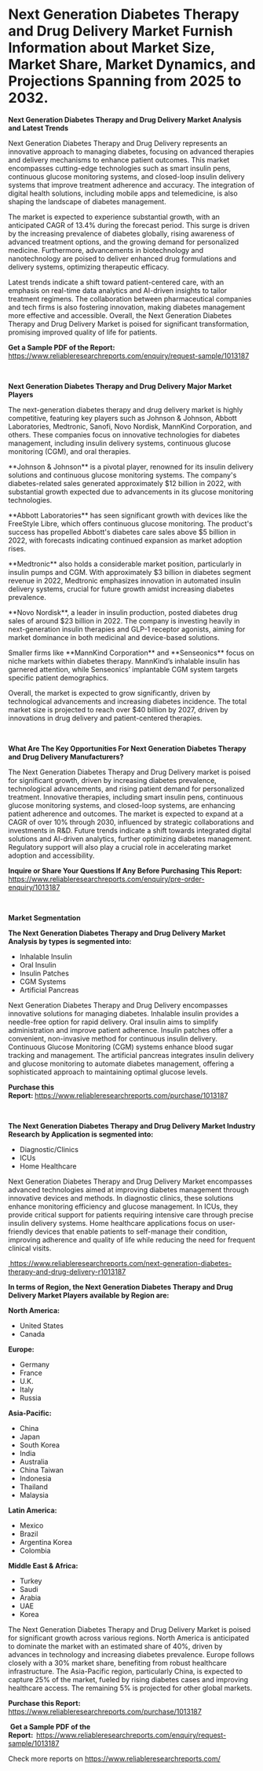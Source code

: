 <p><h1>Next Generation Diabetes Therapy and Drug Delivery Market Furnish Information about Market Size, Market Share, Market Dynamics, and Projections Spanning from 2025 to 2032.</h1></p><p><strong>Next Generation Diabetes Therapy and Drug Delivery Market Analysis and Latest Trends</strong></p>
<p><p>Next Generation Diabetes Therapy and Drug Delivery represents an innovative approach to managing diabetes, focusing on advanced therapies and delivery mechanisms to enhance patient outcomes. This market encompasses cutting-edge technologies such as smart insulin pens, continuous glucose monitoring systems, and closed-loop insulin delivery systems that improve treatment adherence and accuracy. The integration of digital health solutions, including mobile apps and telemedicine, is also shaping the landscape of diabetes management.</p><p>The market is expected to experience substantial growth, with an anticipated CAGR of 13.4% during the forecast period. This surge is driven by the increasing prevalence of diabetes globally, rising awareness of advanced treatment options, and the growing demand for personalized medicine. Furthermore, advancements in biotechnology and nanotechnology are poised to deliver enhanced drug formulations and delivery systems, optimizing therapeutic efficacy. </p><p>Latest trends indicate a shift toward patient-centered care, with an emphasis on real-time data analytics and AI-driven insights to tailor treatment regimens. The collaboration between pharmaceutical companies and tech firms is also fostering innovation, making diabetes management more effective and accessible. Overall, the Next Generation Diabetes Therapy and Drug Delivery Market is poised for significant transformation, promising improved quality of life for patients.</p></p>
<p><strong>Get a Sample PDF of the Report:&nbsp;</strong> <a href="https://www.reliableresearchreports.com/enquiry/request-sample/1013187?utm_campaign=2652&utm_medium=2&utm_source=Github&utm_content=ia&utm_term=08032025&utm_id=next-generation-diabetes-therapy-and-drug-delivery">https://www.reliableresearchreports.com/enquiry/request-sample/1013187</a></p>
<p>&nbsp;</p>
<p><strong>Next Generation Diabetes Therapy and Drug Delivery Major Market Players</strong></p>
<p><p>The next-generation diabetes therapy and drug delivery market is highly competitive, featuring key players such as Johnson & Johnson, Abbott Laboratories, Medtronic, Sanofi, Novo Nordisk, MannKind Corporation, and others. These companies focus on innovative technologies for diabetes management, including insulin delivery systems, continuous glucose monitoring (CGM), and oral therapies.</p><p>**Johnson & Johnson** is a pivotal player, renowned for its insulin delivery solutions and continuous glucose monitoring systems. The company's diabetes-related sales generated approximately $12 billion in 2022, with substantial growth expected due to advancements in its glucose monitoring technologies.</p><p>**Abbott Laboratories** has seen significant growth with devices like the FreeStyle Libre, which offers continuous glucose monitoring. The product's success has propelled Abbott's diabetes care sales above $5 billion in 2022, with forecasts indicating continued expansion as market adoption rises.</p><p>**Medtronic** also holds a considerable market position, particularly in insulin pumps and CGM. With approximately $3 billion in diabetes segment revenue in 2022, Medtronic emphasizes innovation in automated insulin delivery systems, crucial for future growth amidst increasing diabetes prevalence.</p><p>**Novo Nordisk**, a leader in insulin production, posted diabetes drug sales of around $23 billion in 2022. The company is investing heavily in next-generation insulin therapies and GLP-1 receptor agonists, aiming for market dominance in both medicinal and device-based solutions.</p><p>Smaller firms like **MannKind Corporation** and **Senseonics** focus on niche markets within diabetes therapy. MannKind’s inhalable insulin has garnered attention, while Senseonics’ implantable CGM system targets specific patient demographics.</p><p>Overall, the market is expected to grow significantly, driven by technological advancements and increasing diabetes incidence. The total market size is projected to reach over $40 billion by 2027, driven by innovations in drug delivery and patient-centered therapies.</p></p>
<p>&nbsp;</p>
<p><strong>What Are The Key Opportunities For Next Generation Diabetes Therapy and Drug Delivery Manufacturers?</strong></p>
<p><p>The Next Generation Diabetes Therapy and Drug Delivery market is poised for significant growth, driven by increasing diabetes prevalence, technological advancements, and rising patient demand for personalized treatment. Innovative therapies, including smart insulin pens, continuous glucose monitoring systems, and closed-loop systems, are enhancing patient adherence and outcomes. The market is expected to expand at a CAGR of over 10% through 2030, influenced by strategic collaborations and investments in R&D. Future trends indicate a shift towards integrated digital solutions and AI-driven analytics, further optimizing diabetes management. Regulatory support will also play a crucial role in accelerating market adoption and accessibility.</p></p>
<p><strong>Inquire or Share Your Questions If Any Before Purchasing This Report:</strong> <a href="https://www.reliableresearchreports.com/enquiry/pre-order-enquiry/1013187?utm_campaign=2652&utm_medium=2&utm_source=Github&utm_content=ia&utm_term=08032025&utm_id=next-generation-diabetes-therapy-and-drug-delivery">https://www.reliableresearchreports.com/enquiry/pre-order-enquiry/1013187</a></p>
<p>&nbsp;</p>
<p><strong>Market Segmentation</strong></p>
<p><strong>The Next Generation Diabetes Therapy and Drug Delivery Market Analysis by types is segmented into:</strong></p>
<p><ul><li>Inhalable Insulin</li><li>Oral Insulin</li><li>Insulin Patches</li><li>CGM Systems</li><li>Artificial Pancreas</li></ul></p>
<p><p>Next Generation Diabetes Therapy and Drug Delivery encompasses innovative solutions for managing diabetes. Inhalable insulin provides a needle-free option for rapid delivery. Oral insulin aims to simplify administration and improve patient adherence. Insulin patches offer a convenient, non-invasive method for continuous insulin delivery. Continuous Glucose Monitoring (CGM) systems enhance blood sugar tracking and management. The artificial pancreas integrates insulin delivery and glucose monitoring to automate diabetes management, offering a sophisticated approach to maintaining optimal glucose levels.</p></p>
<p><strong>Purchase this Report:&nbsp;</strong><a href="https://www.reliableresearchreports.com/purchase/1013187?utm_campaign=2652&utm_medium=2&utm_source=Github&utm_content=ia&utm_term=08032025&utm_id=next-generation-diabetes-therapy-and-drug-delivery">https://www.reliableresearchreports.com/purchase/1013187</a></p>
<p>&nbsp;</p>
<p><strong>The Next Generation Diabetes Therapy and Drug Delivery Market Industry Research by Application is segmented into:</strong></p>
<p><ul><li>Diagnostic/Clinics</li><li>ICUs</li><li>Home Healthcare</li></ul></p>
<p><p>Next Generation Diabetes Therapy and Drug Delivery Market encompasses advanced technologies aimed at improving diabetes management through innovative devices and methods. In diagnostic clinics, these solutions enhance monitoring efficiency and glucose management. In ICUs, they provide critical support for patients requiring intensive care through precise insulin delivery systems. Home healthcare applications focus on user-friendly devices that enable patients to self-manage their condition, improving adherence and quality of life while reducing the need for frequent clinical visits.</p></p>
<p><a href="https://www.reliableresearchreports.com/next-generation-diabetes-therapy-and-drug-delivery-r1013187?utm_campaign=2652&utm_medium=2&utm_source=Github&utm_content=ia&utm_term=08032025&utm_id=next-generation-diabetes-therapy-and-drug-delivery">&nbsp;https://www.reliableresearchreports.com/next-generation-diabetes-therapy-and-drug-delivery-r1013187</a></p>
<p><strong>In terms of Region, the Next Generation Diabetes Therapy and Drug Delivery Market Players available by Region are:</strong></p>
<p>
    <p> <strong> North America: </strong>
        <ul>
            <li>United States</li>
            <li>Canada</li>
        </ul>
        </p> 
    <p> <strong> Europe: </strong>
        <ul>
            <li>Germany</li>
            <li>France</li>
            <li>U.K.</li>
            <li>Italy</li>
            <li>Russia</li>
        </ul>
        </p> 
    <p> <strong> Asia-Pacific: </strong>
        <ul>
            <li>China</li>
            <li>Japan</li>
            <li>South Korea</li>
            <li>India</li>
            <li>Australia</li>
            <li>China Taiwan</li>
            <li>Indonesia</li>
            <li>Thailand</li>
            <li>Malaysia</li>
        </ul>
        </p> 
    <p> <strong> Latin America: </strong>
        <ul>
            <li>Mexico</li>
            <li>Brazil</li>
            <li>Argentina Korea</li>
            <li>Colombia</li>
        </ul>
        </p> 
    <p> <strong> Middle East & Africa: </strong>
        <ul>
            <li>Turkey</li>
            <li>Saudi</li>
            <li>Arabia</li>
            <li>UAE</li>
            <li>Korea</li>
        </ul>
    </p>
    </p>
<p><p>The Next Generation Diabetes Therapy and Drug Delivery Market is poised for significant growth across various regions. North America is anticipated to dominate the market with an estimated share of 40%, driven by advances in technology and increasing diabetes prevalence. Europe follows closely with a 30% market share, benefiting from robust healthcare infrastructure. The Asia-Pacific region, particularly China, is expected to capture 25% of the market, fueled by rising diabetes cases and improving healthcare access. The remaining 5% is projected for other global markets.</p></p>
<p><strong>Purchase this Report: </strong><a href="https://www.reliableresearchreports.com/purchase/1013187?utm_campaign=2652&utm_medium=2&utm_source=Github&utm_content=ia&utm_term=08032025&utm_id=next-generation-diabetes-therapy-and-drug-delivery">https://www.reliableresearchreports.com/purchase/1013187</a></p>
<p>&nbsp;<strong>Get a Sample PDF of the Report:&nbsp;&nbsp;</strong><a href="https://www.reliableresearchreports.com/enquiry/request-sample/1013187?utm_campaign=2652&utm_medium=2&utm_source=Github&utm_content=ia&utm_term=08032025&utm_id=next-generation-diabetes-therapy-and-drug-delivery">https://www.reliableresearchreports.com/enquiry/request-sample/1013187</a></p>
<p><strong></strong></p>
<p>Check more reports on <a href="https://www.reliableresearchreports.com/?utm_campaign=2652&utm_medium=2&utm_source=Github&utm_content=ia&utm_term=08032025&utm_id=next-generation-diabetes-therapy-and-drug-delivery">https://www.reliableresearchreports.com/</a></p>